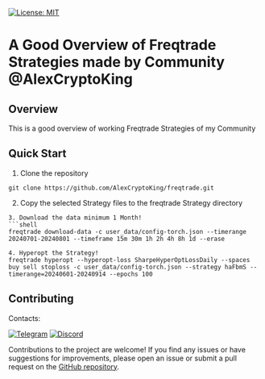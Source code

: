 [![License: MIT](https://img.shields.io/badge/license-MIT-blue.svg)](https://opensource.org/licenses/MIT)

# A Good Overview of Freqtrade Strategies made by Community @AlexCryptoKing


## Overview

This is a good overview of working Freqtrade Strategies of my Community

## Quick Start

1. Clone the repository

```shell
git clone https://github.com/AlexCryptoKing/freqtrade.git
```
2. Copy the selected Strategy files to the freqtrade Strategy directory

```
3. Download the data minimum 1 Month!
```shell
freqtrade download-data -c user_data/config-torch.json --timerange 20240701-20240801 --timeframe 15m 30m 1h 2h 4h 8h 1d --erase

4. Hyperopt the Strategy!
freqtrade hyperopt --hyperopt-loss SharpeHyperOptLossDaily --spaces buy sell stoploss -c user_data/config-torch.json --strategy haFbmS --timerange=20240601-20240914 --epochs 100
````

## Contributing
Contacts: 

[![Telegram](https://img.shields.io/badge/Telegram-2CA5E0?style=for-the-badge&logo=telegram&logoColor=white)](https://t.me/alex15_08)
[![Discord](https://img.shields.io/badge/Discord-5865F2?style=for-the-badge&logo=discord&logoColor=white)](https://discord.gg/vfJQ5pftwX)

Contributions to the project are welcome! If you find any issues or have suggestions for improvements, please open an
issue or submit a pull request on the [GitHub repository](https://github.com/AlexCryptoKing/freqailstm.git).




